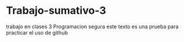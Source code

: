 # Trabajo-sumativo-3
trabajo en clases 3 Programacion segura
este texto es una prueba para practicar el uso de github 
